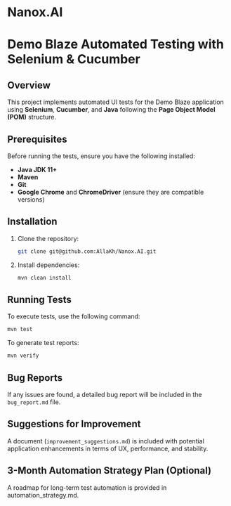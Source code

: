 # Nanox.AI

# Demo Blaze Automated Testing with Selenium & Cucumber

## Overview

This project implements automated UI tests for the Demo Blaze application using **Selenium**, **Cucumber**, and **Java** following the **Page Object Model (POM)** structure.

## Prerequisites

Before running the tests, ensure you have the following installed:

- **Java JDK 11+**
- **Maven**
- **Git**
- **Google Chrome** and **ChromeDriver** (ensure they are compatible versions)

## Installation

1. Clone the repository:
   ```sh
   git clone git@github.com:AllaKh/Nanox.AI.git
   ```
2. Install dependencies:
   ```sh
   mvn clean install
   ```

## Running Tests

To execute tests, use the following command:

```sh
mvn test
```

To generate test reports:

```sh
mvn verify
```



## Bug Reports

If any issues are found, a detailed bug report will be included in the `bug_report.md` file.

## Suggestions for Improvement

A document (`improvement_suggestions.md`) is included with potential application enhancements in terms of UX, performance, and stability.

## 3-Month Automation Strategy Plan (Optional)

A roadmap for long-term test automation is provided in automation_strategy.md.
